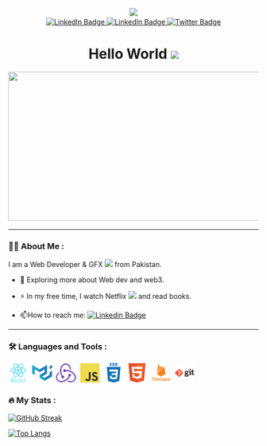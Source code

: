 <div id="header" align="center">
  <img src="https://media0.giphy.com/media/k31AA1YcEfmramHyoE/giphy.gif" width="150"/>
  <div id="badges">
  
  <a href="https://www.mohd-talha.web.app">
    <img src="https://img.shields.io/badge/Portfolio-grey?style=for-the-badge&logo=Alibaba-Cloud&logoColor=white" alt="LinkedIn Badge"/>
  </a>
  <a href="https://www.linkedin.com/in/talhabytheway/">
    <img src="https://img.shields.io/badge/LinkedIn-blue?style=for-the-badge&logo=linkedIn&logoColor=white" alt="LinkedIn Badge"/>
  </a>
  <a href="https://www.twitter.com/talhaism_">
    <img src="https://img.shields.io/badge/Twitter-blue?style=for-the-badge&logo=twitter&logoColor=white" alt="Twitter Badge"/>
  </a>
</div>
<h1>
  Hello World
  <img src="https://media.giphy.com/media/hvRJCLFzcasrR4ia7z/giphy.gif" width="30"/>
</h1>
</div>
<div align="center">
  <img src="https://i.imgur.com/aTMLvyA.jpg" width="600" height="300"/>
</div>

---


### :man_technologist: About Me :

I am a Web Developer & GFX <img src="https://media.giphy.com/media/WUlplcMpOCEmTGBtBW/giphy.gif" width="30"> from Pakistan.

- :seedling: Exploring more about Web dev and web3.

- :zap: In my free time, I watch Netflix <img src="https://media4.giphy.com/media/Xfmqj2aWB9d4VAWXFs/giphy.gif" width="30"> and read books.

- :mailbox:How to reach me: [![Linkedin Badge](https://img.shields.io/badge/-talhabytheway-blue?style=flat&logo=Linkedin&logoColor=white)](https://www.linkedin.com/in/talhabytheway/)

---

### :hammer_and_wrench: Languages and Tools :
<div>
  <img src="https://github.com/devicons/devicon/blob/master/icons/react/react-original-wordmark.svg" title="React" alt="React" width="40" height="40"/>&nbsp;
  <img src="https://github.com/devicons/devicon/blob/master/icons/materialui/materialui-original.svg" title="Material UI" alt="Material UI" width="40" height="40"/>&nbsp;
  <img src="https://github.com/devicons/devicon/blob/master/icons/redux/redux-original.svg" title="Redux" alt="Redux " width="40" height="40"/>&nbsp;
  <img src="https://github.com/devicons/devicon/blob/master/icons/javascript/javascript-original.svg" title="JavaScript" alt="JavaScript" width="40" height="40"/>&nbsp;
  <img src="https://github.com/devicons/devicon/blob/master/icons/css3/css3-plain-wordmark.svg"  title="CSS3" alt="CSS" width="40" height="40"/>&nbsp;
  <img src="https://github.com/devicons/devicon/blob/master/icons/html5/html5-original.svg" title="HTML5" alt="HTML" width="40" height="40"/>&nbsp;
  <img src="https://github.com/devicons/devicon/blob/master/icons/firebase/firebase-plain-wordmark.svg" title="Firebase" alt="Firebase" width="40" height="40"/>&nbsp;
  <img src="https://github.com/devicons/devicon/blob/master/icons/git/git-original-wordmark.svg" title="Git" **alt="Git" width="40" height="40"/>
</div>

### :fire: My Stats :
[![GitHub Streak](http://github-readme-streak-stats.herokuapp.com?user=talhabytheway&theme=dark&hide_border=true&background=000000)](https://git.io/streak-stats)

[![Top Langs](https://github-readme-stats.vercel.app/api/top-langs/?username=talhabytheway&layout=compact&theme=vision-friendly-dark&hide_border=true&background=000000)](https://github.com/anuraghazra/github-readme-stats)
